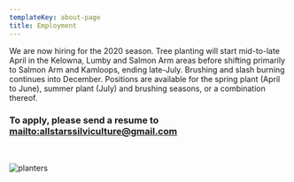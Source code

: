 ```yaml
---
templateKey: about-page
title: Employment
---
```

We are now hiring for the 2020 season. Tree planting will start mid-to-late April in the Kelowna, Lumby and Salmon Arm areas before shifting primarily to Salmon Arm and Kamloops, ending late-July. Brushing and slash burning continues into December. Positions are available for the spring plant (April to June), summer plant (July) and brushing seasons, or a combination thereof. 

### To apply, please send a resume to  <mailto:allstarssilviculture@gmail.com>

<br/>

![planters](/img/chrisblock.jpg)
